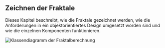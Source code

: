 ## Zeichnen der Fraktale ##

Dieses Kapitel beschreibt, wie die Fraktale gezeichnet werden, wie die
Anforderungen in ein objektorientiertes Design umgesetzt worden sind und wie die
einzelnen Komponenten funktionieren.

![Klassendiagramm der Fraktalberechnung](figures/fractals-core.png)

